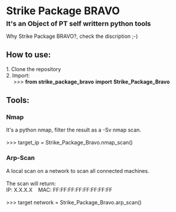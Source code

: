 <h1><strong>Strike Package BRAVO</strong></h1>
    <h2 style="margin-top: -12px; font-size: 18px;">It's an Object of PT self writtern python tools</h2>
        <p>
            Why Strike Package BRAVO?, check the discription ;-)
        </p>
    <h2>How to use:</h2>
        <p>
            1. Clone the repository
            <br>
            2. Import:
            <br>
            &nbsp;&nbsp;&nbsp;&nbsp;  >>> <strong>from</strong><strong> strike_package_bravo</strong> <strong> import</strong> <strong s>Strike_Package_Bravo</strong>
        </p>
    <h2>Tools:</h2>
    <h3>Nmap</h3>
        <p>
            It's a python nmap, filter the result as a -Sv nmap scan.
            <br>
            <br>
            >>> target_ip = Strike_Package_Bravo.nmap_scan()
        </p>
    <h3>Arp-Scan</h3>
        <p>
        A local scan on a network to scan all connected machines.
        <br>
        <br>
        The scan will return:
        <br>
        IP: X.X.X.X&nbsp;&nbsp;&nbsp;&nbsp;MAC: FF:FF:FF:FF:FF:FF:FF:FF
        <br>
        <br>
        >>> target network = Strike_Package_Bravo.arp_scan()
        </p>

